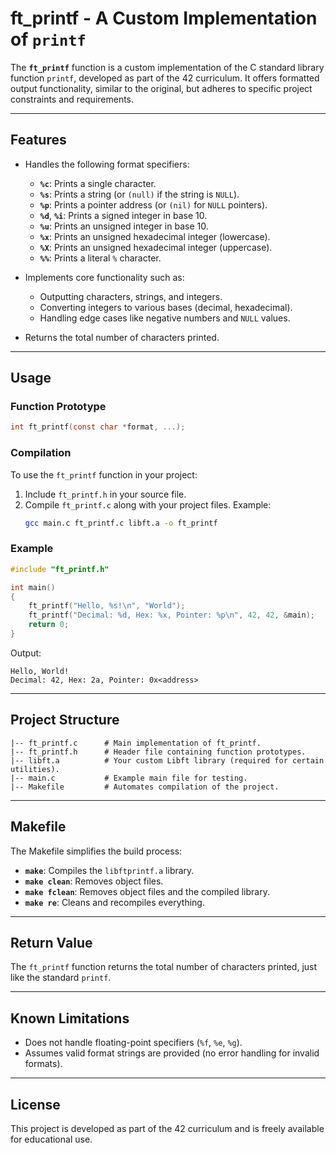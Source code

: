 
# **ft_printf** - A Custom Implementation of `printf`  

The **`ft_printf`** function is a custom implementation of the C standard library function `printf`, developed as part of the 42 curriculum. It offers formatted output functionality, similar to the original, but adheres to specific project constraints and requirements.

---

## **Features**

- Handles the following format specifiers:
  - **`%c`**: Prints a single character.
  - **`%s`**: Prints a string (or `(null)` if the string is `NULL`).
  - **`%p`**: Prints a pointer address (or `(nil)` for `NULL` pointers).
  - **`%d`**, **`%i`**: Prints a signed integer in base 10.
  - **`%u`**: Prints an unsigned integer in base 10.
  - **`%x`**: Prints an unsigned hexadecimal integer (lowercase).
  - **`%X`**: Prints an unsigned hexadecimal integer (uppercase).
  - **`%%`**: Prints a literal `%` character.

- Implements core functionality such as:
  - Outputting characters, strings, and integers.
  - Converting integers to various bases (decimal, hexadecimal).
  - Handling edge cases like negative numbers and `NULL` values.

- Returns the total number of characters printed.

---

## **Usage**

### **Function Prototype**
```c
int ft_printf(const char *format, ...);
```

### **Compilation**
To use the `ft_printf` function in your project:
1. Include `ft_printf.h` in your source file.
2. Compile `ft_printf.c` along with your project files. Example:
   ```bash
   gcc main.c ft_printf.c libft.a -o ft_printf
   ```

### **Example**
```c
#include "ft_printf.h"

int main()
{
    ft_printf("Hello, %s!\n", "World");
    ft_printf("Decimal: %d, Hex: %x, Pointer: %p\n", 42, 42, &main);
    return 0;
}
```
Output:
```
Hello, World!
Decimal: 42, Hex: 2a, Pointer: 0x<address>
```

---

## **Project Structure**
```
|-- ft_printf.c      # Main implementation of ft_printf.
|-- ft_printf.h      # Header file containing function prototypes.
|-- libft.a          # Your custom Libft library (required for certain utilities).
|-- main.c           # Example main file for testing.
|-- Makefile         # Automates compilation of the project.
```

---

## **Makefile**
The Makefile simplifies the build process:
- **`make`**: Compiles the `libftprintf.a` library.
- **`make clean`**: Removes object files.
- **`make fclean`**: Removes object files and the compiled library.
- **`make re`**: Cleans and recompiles everything.

---

## **Return Value**
The `ft_printf` function returns the total number of characters printed, just like the standard `printf`.

---

## **Known Limitations**
- Does not handle floating-point specifiers (`%f`, `%e`, `%g`).
- Assumes valid format strings are provided (no error handling for invalid formats).

---

## **License**
This project is developed as part of the 42 curriculum and is freely available for educational use.
